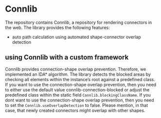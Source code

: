 # Connlib
The repository contains Connlib, a repository for rendering connectors in the web. The library provides the following features:
- auto path calculation using automated shape-connector overlap detection

## using Connlib with a custom framework

Connlib provides connection-shape overlap prevention. 
Therefore, we implemented an IDA* algorithm. 
The library detects the blocked areas by checking all elements within the instance’s root against a predefined class. 
If you want to use the connection-shape overlap prevention, then you need to either use the default value connlib-connection-blocked 
or adjust the predefined class within the static field `Connlib.blockingClassName`.
If you dont want to use the connection-shape overlap prevention, then you need to set the `Connlib.useOverlapDetection` to false. 
Please mention, in that case, that newly created connectors might overlap with other shapes.
